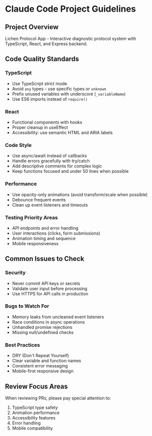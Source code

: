 # Claude Code Project Guidelines

## Project Overview
Lichen Protocol App - Interactive diagnostic protocol system with TypeScript, React, and Express backend.

## Code Quality Standards

### TypeScript
- Use TypeScript strict mode
- Avoid `any` types - use specific types or `unknown`
- Prefix unused variables with underscore (`_variableName`)
- Use ES6 imports instead of `require()`

### React
- Functional components with hooks
- Proper cleanup in useEffect
- Accessibility: use semantic HTML and ARIA labels

### Code Style
- Use async/await instead of callbacks
- Handle errors gracefully with try/catch
- Add descriptive comments for complex logic
- Keep functions focused and under 50 lines when possible

### Performance
- Use opacity-only animations (avoid transform/scale when possible)
- Debounce frequent events
- Clean up event listeners and timeouts

### Testing Priority Areas
- API endpoints and error handling
- User interactions (clicks, form submissions)
- Animation timing and sequence
- Mobile responsiveness

## Common Issues to Check

### Security
- Never commit API keys or secrets
- Validate user input before processing
- Use HTTPS for API calls in production

### Bugs to Watch For
- Memory leaks from uncleaned event listeners
- Race conditions in async operations
- Unhandled promise rejections
- Missing null/undefined checks

### Best Practices
- DRY (Don't Repeat Yourself)
- Clear variable and function names
- Consistent error messaging
- Mobile-first responsive design

## Review Focus Areas
When reviewing PRs, please pay special attention to:
1. TypeScript type safety
2. Animation performance
3. Accessibility features
4. Error handling
5. Mobile compatibility
